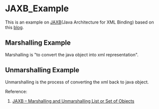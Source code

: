 # JAXB_Example

This is an example on [JAXB](http://www.oracle.com/technetwork/articles/javase/index-140168.html)(Java Architecture for XML Binding) based on this [blog](http://howtodoinjava.com/jaxb/jaxb-exmaple-marshalling-and-unmarshalling-list-or-set-of-objects/).

## Marshalling Example

Marshalling is "to convert the java object into xml representation".

## Unmarshalling Example

Unmarshalling is the process of converting the xml back to java object.

Reference:

1. [JAXB – Marshalling and Unmarshalling List or Set of Objects](http://howtodoinjava.com/jaxb/jaxb-exmaple-marshalling-and-unmarshalling-list-or-set-of-objects/)